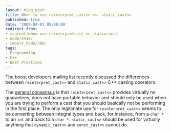 ```yaml
---
layout: blog_post
title: When to use reinterpret_cast<> vs. static_cast<>
published: true
date: '2009-04-01 05:00:00'
redirect_from:
- content/when-use-reinterpretcast-vs-staticcast/
- node/4410/
- import_node/388/
tags:
- Programming
- C++
- Best Practices
---
```


The boost developers mailing list [recently discussed](http://lists.boost.org/Archives/boost/2009/03/149507.php) the differences between `reinterpret_cast<>` and `static_cast<>` C++ casting operators. 

The [general consensus](http://lists.boost.org/Archives/boost/2009/03/149671.php) is that `reinterpret_cast<>` provides virtually no guarantees, does not have portable behavior and should only be used when you are trying to perform a cast that you should basically not be performing in the first place. The only legitimate use for `reinterpret_cast<>` seems to be converting between integral types and back, for instance, from a `char *` to an `int` and back to a `char *`. `static_cast<>` should be used for virtually anything that `dynamic_cast<>` and `const_cast<>` cannot do.
